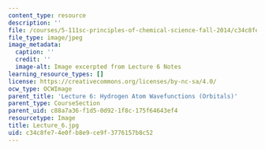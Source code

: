 ```yaml
---
content_type: resource
description: ''
file: /courses/5-111sc-principles-of-chemical-science-fall-2014/c34c8fe74e0fb8e9ce9f3776157b8c52_Lecture_6.jpg
file_type: image/jpeg
image_metadata:
  caption: ''
  credit: ''
  image-alt: Image excerpted from Lecture 6 Notes
learning_resource_types: []
license: https://creativecommons.org/licenses/by-nc-sa/4.0/
ocw_type: OCWImage
parent_title: 'Lecture 6: Hydrogen Atom Wavefunctions (Orbitals)'
parent_type: CourseSection
parent_uid: c88a7a36-f1d5-0d92-1f8c-175f64643ef4
resourcetype: Image
title: Lecture_6.jpg
uid: c34c8fe7-4e0f-b8e9-ce9f-3776157b8c52
---
```

